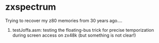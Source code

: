 # zxspectrum
Trying to recover my z80 memories from 30 years ago....

1) testJoffa.asm: testing the floating-bus trick for precise temporization during screen access on zx48k (but something is not clear!)
